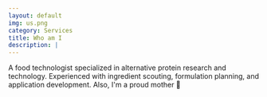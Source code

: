 ```yaml
---
layout: default
img: us.png
category: Services
title: Who am I
description: |
---
```

  A food technologist specialized in alternative protein research and technology. Experienced with ingredient scouting,  formulation planning, and application development.
  Also, I'm a proud mother 💪